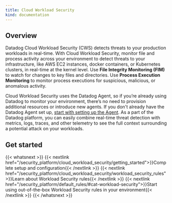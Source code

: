 ```yaml
---
title: Cloud Workload Security
kind: documentation
---
```


<!-- Hello World: Test Comment to ensure that this will not be visible -->

## Overview

Datadog Cloud Workload Security (CWS) detects threats to your production workloads in real-time. With Cloud Workload Security, monitor file and process activity across your environment to detect threats to your infrastructure, like AWS EC2 instances, docker containers, or Kubernetes clusters, in real-time at the kernel level. Use **File Integrity Monitoring (FIM)** to watch for changes to key files and directories. Use **Process Execution Monitoring** to monitor process executions for suspicious, malicious, or anomalous activity.

Cloud Workload Security uses the Datadog Agent, so if you’re already using Datadog to monitor your environment, there’s no need to provision additional resources or introduce new agents. If you don't already have the Datadog Agent set up, [start with setting up the Agent][1]. As a part of the Datadog platform, you can easily combine real-time threat detection with metrics, logs, traces, and other telemetry to see the full context surrounding a potential attack on your workloads.

## Get started

{{< whatsnext >}}
  {{< nextlink href="/security_platform/cloud_workload_security/getting_started">}}Complete setup and configuration{{< /nextlink >}}
  {{< nextlink href="/security_platform/cloud_workload_security/workload_security_rules">}}Learn about Workload Security rules{{< /nextlink >}}
  {{< nextlink href="/security_platform/default_rules/#cat-workload-security">}}Start using out-of-the-box Workload Security rules in your environment{{< /nextlink >}}
{{< /whatsnext >}}

[1]: /agent/
